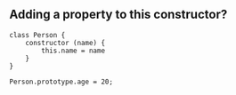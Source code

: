 ## Adding a property to this constructor?

    class Person {
        constructor (name) {
            this.name = name
        }
    }

    Person.prototype.age = 20;